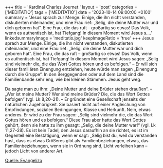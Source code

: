 +++
title = 'Kardinal Charles Journet  '
layout = 'post'
categories = ['MEDITATIO']
tags = ['MEDITATIO']
date = '2023-10-14 09:00:00 +0100'
summary = 'Jesus sprach zur Menge. Einige, die ihn nicht verstanden, diskutierten miteinander, und eine Frau rief: „Selig, die deine Mutter war und dich geboren hat“. Eine Frau, die das ruft – großartig so etwas! Das Volk, wenn es authentisch ist, hat Tiefgang! In diesem Moment wird Jesus s....'
linkedsummaryImage = 'meditatio.jpg'
keepImageRatio = 'true'
+++
Jesus sprach zur Menge. Einige, die ihn nicht verstanden, diskutierten miteinander, und eine Frau rief: „Selig, die deine Mutter war und dich geboren hat“. Eine Frau, die das ruft – großartig so etwas! Das Volk, wenn es authentisch ist, hat Tiefgang! In diesem Moment wird Jesus sagen: „Selig sind vielmehr die, die das Wort Gottes hören und es befolgen.<!--more-->“ – Er will sich dieser familiären Einengung entziehen, heute würde man sagen „Einengung durch die Gruppe“. In den Berggegenden oder auf dem Land sind die Familienbande sehr eng, wie bei kleinen Stämmen. Jesus geht weg.

Da sagte man zu ihm: „Deine Mutter und deine Brüder stehen draußen“. – „Wer ist meine Mutter? Wer sind meine Brüder? Die, die das Wort Gottes befolgen“ (vgl. Lk 8,20–21). – Er gründet eine Gesellschaft jenseits der natürlichen Zugehörigkeit. Sie basiert nicht auf einer Angleichung von Empfindungen, sozialen Bedingungen, Klasse und Herkunft. Nein, etwas anderes. Er wird zu der Frau sagen: „Selig sind vielmehr die, die das Wort Gottes hören und es befolgen.“ Diese Frau aber hatte das Wort Gottes gehört, denn sie hatte zu ihm gesagt: „Selig, die deine Mutter war!“ (vgl. Lk 11,27–28). Es ist kein Tadel, den Jesus daraufhin an sie richtet, es ist im Gegenteil eine Bestätigung, wenn er sagt: „Selig bist du, weil du verstanden hast, dass es etwas Größeres gibt als Familienbeziehungen, etwas, das Familienbeziehungen, wenn sie in Ordnung sind, Licht verleihen kann – jedoch Licht von anderer Art.



[Quelle: Evangelizo](https://evangeliumtagfuertag.org/DE/gospel)
